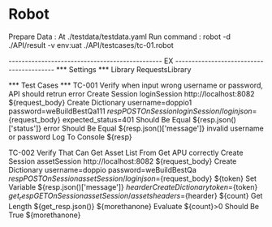 # Robot
Prepare Data : At ./testdata/testdata.yaml
Run command : robot -d ./API/result -v env:uat ./API/testcases/tc-01.robot




----------------------------------------------- EX -----------------------------------------
*** Settings ***
Library     RequestsLibrary

*** Test Cases ***
TC-001 Verify when input wrong username or password, API should retrun error
    Create Session      loginSession        http://localhost:8082
    ${request_body}     Create Dictionary       username=doppio1        password=weBuildBestQa111
    ${resp}     POST On Session     loginSession        /login      json=${request_body}        expected_status=401
    Should Be Equal     ${resp.json()['status']}        error
    Should Be Equal     ${resp.json()['message']}        invalid username or password
    Log To Console      ${resp}

TC-002 Verify That Can Get Asset List From Get APU correctly
    Create Session      assetSession        http://localhost:8082
    ${request_body}     Create Dictionary       username=doppio        password=weBuildBestQa
    ${resp}     POST On Session     assetSession        /login      json=${request_body}
    ${token}    Set Variable        ${resp.json()['message']} 
    ${hearder}      Create Dictionary       token=${token}
    ${get_resp}      GET On Session      assetSession        /assets      headers=${hearder}
    ${count}        Get Length   ${get_resp.json()}
    ${morethanone}      Evaluate        ${count}>0
    Should Be True      ${morethanone} 